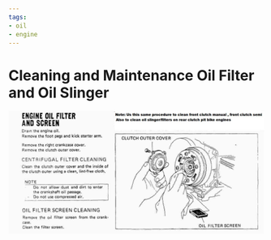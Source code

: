 ```yaml
---
tags:
- oil
- engine
---
```


# Cleaning and Maintenance Oil Filter and Oil Slinger

![Oil Filter Cleaning](../../static/img/oil-filter-cleaning.jpeg)
